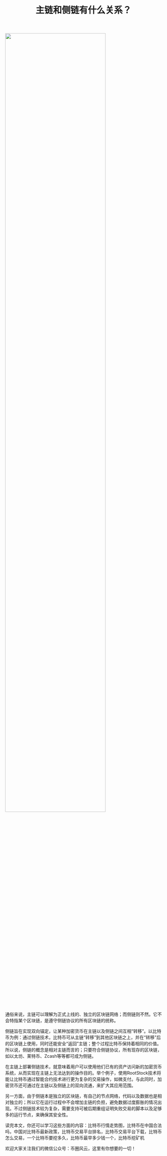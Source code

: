 ﻿---
layout: post
title: "主链和侧链有什么关系？"
description: "主链和侧链有什么关系？比特币行情走势图，比特币在中国合法吗，中国对比特币最新政策，比特币交易平台排名，比特币交易平台下载，比特币怎么交易，一个比特币要挖多久，比特币最早多少钱一个，比特币挖矿机"
tags: [比特币,区块链,tkc,买币网]
categories: [币圈风云,TKC]
---
<img src="http://bbs.figtoo.com/data/attachment/forum/201804/08/194413gavxxad73imm7xdl.jpg" width="80%"/>

通俗来说，主链可以理解为正式上线的、独立的区块链网络；而侧链则不然。它不会特指某个区块链，是遵守侧链协议的所有区块链的统称。

侧链旨在实现双向锚定，让某种加密货币在主链以及侧链之间互相“转移”。以比特币为例：通过侧链技术，比特币可从主链“转移”到其他区块链之上，并在“转移”后的区块链上使用，同时还能安全“返回”主链；整个过程比特币保持着相同的价值。所以说，侧链的概念是相对主链而言的；只要符合侧链协议，所有现存的区块链，如以太坊、莱特币、Zcash等等都可成为侧链。

在主链上部署侧链技术，就意味着用户可以使用他们已有的资产访问新的加密货币系统，从而实现在主链上无法达到的操作目的。举个例子，使用RootStock技术将能让比特币通过智能合约技术进行更为复杂的交易操作，如微支付。与此同时，加密货币还可通过在主链以及侧链上的双向流通，来扩大其应用范围。

另一方面，由于侧链本是独立的区块链，有自己的节点网络，代码以及数据也是相对独立的；所以它在运行过程中不会增加主链的负担，避免数据过度膨胀的情况出现。不过侧链技术较为复杂，需要支持可被后期重组证明失败交易的脚本以及足够多的运行节点，来确保其安全性。

读完本文，你还可以学习这些方面的内容：比特币行情走势图，比特币在中国合法吗，中国对比特币最新政策，比特币交易平台排名，比特币交易平台下载，比特币怎么交易，一个比特币要挖多久，比特币最早多少钱一个，比特币挖矿机


欢迎大家关注我们的微信公众号：币圈风云，这里有你想要的一切！